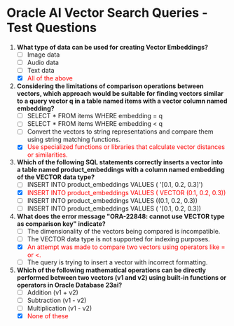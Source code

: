 # Oracle AI Vector Search Queries - Test Questions

1. **What type of data can be used for creating Vector Embeddings?**
    - [ ] Image data
    - [ ] Audio data
    - [ ] Text data
    - [x] <span style="color:red">All of the above</span>

2. **Considering the limitations of comparison operations between vectors, which approach would be suitable for finding
   vectors similar to a query vector q in a table named items with a vector column named embedding?**
    - [ ] SELECT * FROM items WHERE embedding = q
    - [ ] SELECT * FROM items WHERE embedding < q
    - [ ] Convert the vectors to string representations and compare them using string matching functions.
    - [x] <span style="color:red">Use specialized functions or libraries that calculate vector distances or
      similarities.</span>

3. **Which of the following SQL statements correctly inserts a vector into a table named product_embeddings with a
   column named embedding of the VECTOR data type?**
    - [ ] INSERT INTO product_embeddings VALUES ( '[0.1, 0.2, 0.3]')
    - [x] <span style="color:red">INSERT INTO product_embeddings VALUES ( VECTOR (0.1, 0.2, 0.3))</span>
    - [ ] INSERT INTO product_embeddings VALUES ((0.1, 0.2, 0.3))
    - [ ] INSERT INTO product_embeddings VALUES ( '[0.1, 0.2, 0.3])

4. **What does the error message "ORA-22848: cannot use VECTOR type as comparison key" indicate?**
    - [ ] The dimensionality of the vectors being compared is incompatible.
    - [ ] The VECTOR data type is not supported for indexing purposes.
    - [x] <span style="color:red">An attempt was made to compare two vectors using operators like = or <.</span>
    - [ ] The query is trying to insert a vector with incorrect formatting.

5. **Which of the following mathematical operations can be directly performed between two vectors (v1 and v2) using
   built-in functions or operators in Oracle Database 23ai?**
    - [ ] Addition (v1 + v2)
    - [ ] Subtraction (v1 - v2)
    - [ ] Multiplication (v1 - v2)
    - [x] <span style="color:red">None of these</span>
